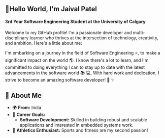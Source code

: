 ## 👋Hello World, I'm Jaival Patel
#### 3rd Year Software Engineering Student at the University of Calgary

Welcome to my GitHub profile! I’m a passionate developer and multi-disciplinary learner who thrives at the intersection of technology, creativity, and ambition. Here's a little about me:

I'm embarking on a journey in the field of Software Engineering ⭐, to make a significant impact on the world 🌎. I know there's a lot to learn, and I'm committed to doing everything I can to stay up to date with the latest advancements in the software world 📚 💻. With hard work and dedication, I strive to become an amazing software developer! 🚀 ✨

## 👀 **About Me**  
- 🌍 **From:** India
- 💼 **Career Goals:**  
  - **Software Development:** Skilled in building robust and scalable applications and interested in embedded systems work.
- 🏃 **Athletics Enthusiast:** Sports and fitness are my second passion! 

<!--
**jaivalp22/jaivalp22** is a ✨ _special_ ✨ repository because its `README.md` (this file) appears on your GitHub profile.

Here are some ideas to get you started:

- 🔭 I’m currently working on ...
- 🌱 I’m currently learning ...
- 👯 I’m looking to collaborate on ...
- 🤔 I’m looking for help with ...
- 💬 Ask me about ...
- 📫 How to reach me: ...
- 😄 Pronouns: ...
- ⚡ Fun fact: ...
-->
